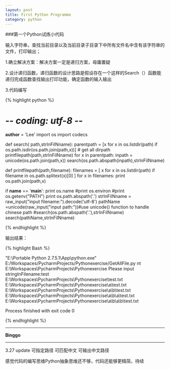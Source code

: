 ```yaml
---
layout: post
title: First Python Programme
category: python
---
```

###第一个Python试炼小代码

输入字符串，查找当前目录以及当前目录子目录下中所有文件名中含有该字符串的文件，打印输出；

1.确立解决方案：解决方案一定是递归方案，毋庸置疑

2.设计递归函数，递归函数的设计思路是假设存在一个这样的Search（）函数能递归完成函数查找输出打印功能，确定函数的输入输出

3.代码编写

{% highlight python %}

# -*- coding: utf-8 -*-
__author__ = 'Lee'
import  os
import  codecs

def search( path,strInFilNname):
    parentpath = [x for x in os.listdir(path) if  os.path.isdir(os.path.join(path,x))]  # get all dirpath
    printfilepath(path,strInFilNname)
    for x in parentpath:
        inpath = unicode(os.path.join(path,x))
        search(os.path.abspath(inpath),strInFilNname)


def printfilepath(path,filename):
    filenames = [ x for x in os.listdir(path)  if filename in os.path.splitext(x)[0] ]
    for x in filenames:
        print os.path.join(path,x)

if __name__ == '__main__':
    print os.name
    #print os.environ
    #print os.getenv("PATH")
    print os.path.abspath('.')
    strInFilNname = raw_input("input filename:").decode('utf-8')
    pathName =unicode(raw_input("input path:"))#use unicode() function to handle chinese path
    #search(os.path.abspath('.'),strInFilNname)
    search(pathName,strInFilNname)

{% endhighlight %}

输出结果：

{% highlight Bash %}

"E:\Portable Python 2.7.5.1\App\python.exe" E:/Workspaces/PycharmProjects/Pythonexercise/GetAllFile.py
nt
E:\Workspaces\PycharmProjects\Pythonexercise
Please input stringInFilename:test
E:\Workspaces\PycharmProjects\Pythonexercise\test.txt
E:\Workspaces\PycharmProjects\Pythonexercise\a\test.txt
E:\Workspaces\PycharmProjects\Pythonexercise\a\b\test.txt
E:\Workspaces\PycharmProjects\Pythonexercise\a\b\a\test.txt
E:\Workspaces\PycharmProjects\Pythonexercise\a\b\a\b\test.txt

Process finished with exit code 0


{% endhighlight %}

---

**Binggo**

---
3.27  update 可指定路径   可匹配中文 可输出中文路径

感觉代码的编写思维Python抽象思维还不够，代码还能够更精简，待续